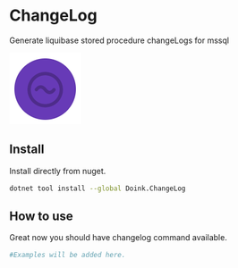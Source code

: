 # ChangeLog

Generate liquibase stored procedure changeLogs for mssql

![icon](icon.png)

## Install

Install directly from nuget.

```bash
dotnet tool install --global Doink.ChangeLog
```

## How to use

Great now you should have changelog command available.

```bash
#Examples will be added here.
```
